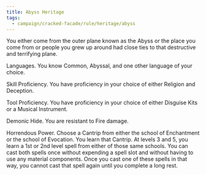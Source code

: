 ```yaml
---
title: Abyss Heritage
tags:
  - campaign/cracked-facade/rule/heritage/abyss
---
```


You either come from the outer plane known as the Abyss or the place you come from or people you grew up around had close ties to that destructive and terrifying plane.

Languages. You know Common, Abyssal, and one other language of your choice.

Skill Proficiency. You have proficiency in your choice of either Religion and Deception.

Tool Proficiency. You have proficiency in your choice of either Disguise Kits or a Musical Instrument.

Demonic Hide. You are resistant to Fire damage.

Horrendous Power. Choose a Cantrip from either the school of Enchantment or the school of Evocation. You learn that Cantrip. At levels 3 and 5, you learn a 1st or 2nd level spell from either of those same schools. You can cast both spells once without expending a spell slot and without having to use any material components. Once you cast one of these spells in that way, you cannot cast that spell again until you complete a long rest.
